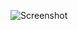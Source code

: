 ![Screenshot](https://raw.githubusercontent.com/Cryakl/Ultimate-RAT-Collection/refs/heads/main/LostDoor/Lost%20Door%20v2.0/Screenshot.png)
